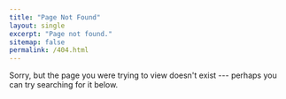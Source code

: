 ```yaml
---
title: "Page Not Found"
layout: single
excerpt: "Page not found."
sitemap: false
permalink: /404.html
---
```


Sorry, but the page you were trying to view doesn't exist --- perhaps you can try searching for it below.

<script type="text/javascript">
  var GOOG_FIXURL_LANG = 'en';
  var GOOG_FIXURL_SITE = '{{ site.url }}'
</script>
<script type="text/javascript"
  src="//linkhelp.clients.google.com/tbproxy/lh/wm/fixurl.js">
</script>
